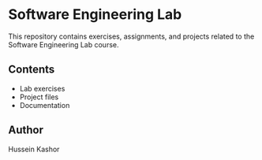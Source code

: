 # Software Engineering Lab

This repository contains exercises, assignments, and projects related to the Software Engineering Lab course.

## Contents
- Lab exercises
- Project files
- Documentation

## Author
Hussein Kashor

